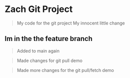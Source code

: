 # Zach Git Project

> My code for the git project
> My innocent little change

## Im in the the feature branch

> Added to main again

> Made changes for git pull demo

> Made more changes for the git pull/fetch demo

